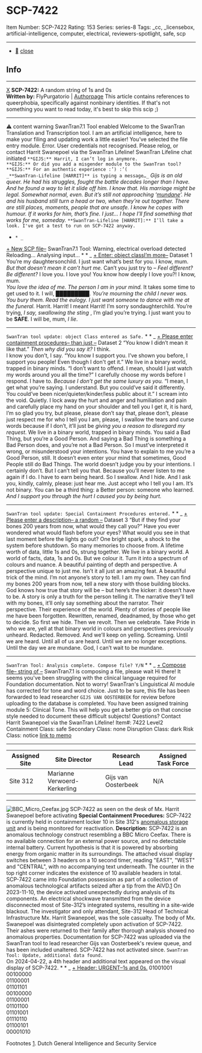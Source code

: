 # SCP-7422
Item Number: SCP-7422
Rating: 153
Series: series-8
Tags: _cc, _licensebox, artificial-intelligence, computer, electrical, reviewers-spotlight, safe, scp

---

  * [](javascript:;)
[close](javascript:;)
## Info
* * *
[X](javascript:;)
**SCP-7422:** A random string of 1s and 0s  
**Written by:** FlyPurgatorio | [Authorpage](https://scp-wiki.wikidot.com/flys-purgatory)
This article contains references to queerphobia, specifically against nonbinary identities. If that's not something you want to read today, it's best to skip this scip ;)
* * *

⚠️ content warning 
SwanTran7.1 Tool enabled
Welcome to the SwanTran Translation and Transcription tool. I am an artificial intelligence, here to make your filing and updating work a little easier!
You’ve selected the file entry module.
Error. User credentials not recognised.
Please relog, or contact Harrit Swanepoel via the SwanTran Lifeline!
SwanTran Lifeline chat initiated
`**GIJS:** Harrit, I can’t log in anymore.`  
`**GIJS:** Or did you add a misgender module to the SwanTran tool?`  
`**GIJS:** For an authentic experience :’) :’(`  
`_**SwanTran-Lifeline [HARRIT]** is typing a message…_`
_Gijs is an old queer. He had his struggles, fought the battle decades longer than I have. And he found a way to let it slide off him. I know that._
_His marriage might be legal. Somewhat normal, even. But it’s still not approaching ‘[mundane](https://scp-wiki.wikidot.com/the-mundanity-of-you-and-him)’. He and his husband still turn a head or two, when they’re out together. There are still places, moments, people that are unsafe._
_I know he copes with humour._
_If it works for him, that’s fine. I just…_
_I hope I’ll find something that works for me, someday._
`**SwanTran-Lifeline [HARRIT]:** I’ll take a look. I've got a test to run on SCP-7422 anyway.`
  *     * _
[\+ New SCP file](javascript:;)[–](javascript:;)
SwanTran7.1 Tool: Warning, electrical overload detected
Reloading…
Analysing input…
    *       * _
[\+ Enter: object class](javascript:;)[I’m more–](javascript:;)
Dataset 1
You’re my daughtersonchild. I just want what’s best for you.
I know, mum.  
_But that doesn’t mean it can’t hurt me._
Can’t you just try to –
_Feel different? Be different?_
I love you. I love you! You know how deeply I love you?!
I know, mum.  
_You love the idea of me. The person I am in your mind._
It takes some time to get used to it. I will, █████████.
_You’re mourning the child I never was. You bury them. Read the eulogy. I just want someone to dance with me at the funeral._
Harrit. Harrit! I meant Harrit! I’m sorry sondaughterchild.
You’re trying, _I say, swallowing the sting_ , I’m glad you’re trying.
I just want you to be **SAFE**.
I will be, mum, _I lie_.
* * *
`SwanTran tool update: object Class entered as Safe.`
      *         * _
[\+ Please enter containment procedures](javascript:;)[– than just –](javascript:;)
Dataset 2
“You know I didn’t mean it like that.”
_Then why did you say it?_ I think.  
I know you don’t, I say.
“You know I support you. I’ve shown you before, I support you people! Even though I don't get it.”
We live in a binary world, trapped in binary minds.
“I don’t want to offend. I mean, should I just watch my words around you all the time?”
I carefully choose my words before I respond.
I have to.
_Because I don’t get the same luxury as you._
“I mean, I get what you’re saying. I understand. But you could’ve said it differently. You could’ve been nicer/quieter/kinder/less public about it.”
I scream into the void. Quietly. I lock away the hurt and anger and humiliation and pain and carefully place my hand on your shoulder and tell you I get it, it is hard, I’m so glad you try, but please, please don’t say that, please don’t, please just respect me for who I tell you I am, please,
I swallow the tears and curse words because if I don’t, it’ll just be _giving you a reason to disregard my request_.
We live in a binary world, trapped in binary minds. You said a Bad Thing, but you’re a Good Person. And saying a Bad Thing is something a Bad Person does, and you’re not a Bad Person. So I must’ve interpreted it wrong, or misunderstood your intentions. You have to explain to me you’re a Good Person, still.
It doesn’t even enter your mind that sometimes, Good People still do Bad Things. The world doesn’t judge you by your intentions. I certainly don’t.
But I can’t tell you that. Because you’ll never listen to me again if I do.
I have to earn being heard.
So I swallow. And I hide. And I ask you, kindly, calmly, please: just hear me. Just accept who I tell you I am. It’s not binary. You can be a third thing: a Better person: someone who learned.
_And I support you through the hurt I caused you by being hurt._
* * *
`SwanTran tool update: Special Containment Procedures entered.`
        *           * _
[\+ Please enter a description](javascript:;)[– a random –](javascript:;)
Dataset 3
“But if they find your bones 200 years from now, what would they call you?”
Have you ever wondered what would flash before your eyes? What would you see in that last moment before the lights go out? One bright spark, a shock to the system before shutdown.
So many memories to choose from. A lifetime worth of data, little 1s and 0s, strung together.
We live in a binary world. A world of facts, data, 1s and 0s. But we colour it. Turn it into a spectrum of colours and nuance. A beautiful painting of depth and perspective.
A perspective unique to just me. Isn’t it all just an amazing feat. A beautiful trick of the mind.
I’m not anyone’s story to tell. I am my own. They can find my bones 200 years from now, tell a new story with those building blocks. God knows how true that story will be – but here’s the kicker: it doesn’t have to be. A story is only a truth for the person telling it.
The narrative they’ll tell with my bones, it’ll only say something about the narrator. Their perspective. Their experience of the world. Plenty of stories of people like me have been forgotten. Rewritten, renamed, deadnamed, by those who get to decide.
So first we hide. Then we revolt. Then we celebrate. Take Pride in who we are, yell at that binary world in colours and perspectives previously unheard. Redacted. Removed.
And we’ll keep on yelling. Screaming. Until we are heard. Until all of us are heard.
Until we are no longer exceptions. Until the day we are mundane.
God, I can’t wait to be mundane.
* * *
`SwanTran Tool: Analysis complete. Compose file? Y/N`
          *             * _
[\+ Compose file](javascript:;)[– string of –](javascript:;)
SwanTran7.1 is composing a file, please wait
Hi there!
It seems you've been struggling with the clinical language required for Foundation documentation. Not to worry! SwanTran's Linguistical AI module has corrected for tone and word choice.
Just to be sure, this file has been forwarded to lead researcher `GIJS VAN OOSTERBEEK` for review before uploading to the database is completed.
You have been assigned training module 5: Clinical Tone. This will help you get a better grip on that concise style needed to document these difficult subjects!
Questions? Contact Harrit Swanepoel via the SwanTran Lifeline!
Item#: 7422
Level2
Containment Class:
safe
Secondary Class:
none
Disruption Class:
dark
Risk Class:
notice
[link to memo](/classification-committee-memo)  

* * *
**Assigned Site** | **Site Director** | **Research Lead** | **Assigned Task Force**  
---|---|---|---  
Site 312 | Marianne Verwoerd-Kerkerling | Gijs van Oosterbeek | N/A  
* * *
![BBC_Micro_Ceefax.jpg](http://scp-wiki.wikidot.com/local--files/scp-7422/BBC_Micro_Ceefax.jpg)
SCP-7422 as seen on the desk of Mx. Harrit Swanepoel before activating
**Special Containment Procedures:** SCP-7422 is currently held in containment locker 10 in Site 312's [anomalous storage unit](https://scp-wiki.wikidot.com/scp-7852) and is being monitored for reactivation.
**Description:** SCP-7422 is an anomalous technology construct resembling a BBC Micro Ceefax. There is no available connection for an external power source, and no detectable internal battery. Current hypothesis is that it is powered by absorbing energy from organic matter in its surroundings.
The attached visual display switches between 3 headers on a 10 second timer, reading "EAST", "WEST" and "CENTRAL", with no accompanying text underneath. The counter in the top right corner indicates the existence of 10 available headers in total.
SCP-7422 came into Foundation possession as part of a collection of anomalous technological artifacts seized after a tip from the AIVD.[1](javascript:;)
On 2023-11-10, the device activated unexpectedly during analysis of its components. An electrical shockwave transmitted from the device disconnected most of Site-312’s integrated systems, resulting in a site-wide blackout. The investigator and only attendant, Site-312 Head of Technical Infrastructure Mx. Harrit Swanepoel, was the sole casualty.
The body of Mx. Swanepoel was disintegrated completely upon activation of SCP-7422. Their ashes were returned to their family after thorough analysis showed no anomalous properties.
Documentation for SCP-7422 was uploaded via the SwanTran tool to lead researcher Gijs van Oosterbeek's review queue, and has been included unaltered.
SCP-7422 has not activated since.
`SwanTran Tool: Update, additional data found.`  
On 2024-04-22, a 4th header and additional text appeared on the visual display of SCP-7422.
            *               * _
[\+ Header: URGENT](javascript:;)[–1s and 0s.](javascript:;)
01001001  
00100000  
01100001  
01101101  
00100000  
01100001  
01101100  
01101001  
01110110  
01100101  
00001010

Footnotes
[1](javascript:;). Dutch General Intelligence and Security Service